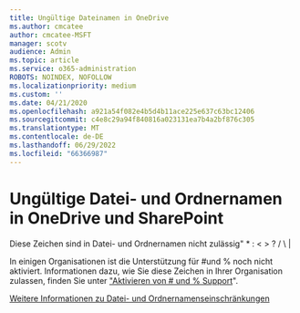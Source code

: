 ```yaml
---
title: Ungültige Dateinamen in OneDrive
ms.author: cmcatee
author: cmcatee-MSFT
manager: scotv
audience: Admin
ms.topic: article
ms.service: o365-administration
ROBOTS: NOINDEX, NOFOLLOW
ms.localizationpriority: medium
ms.custom: ''
ms.date: 04/21/2020
ms.openlocfilehash: a921a54f082e4b5d4b11ace225e637c63bc12406
ms.sourcegitcommit: c4e8c29a94f840816a023131ea7b4a2bf876c305
ms.translationtype: MT
ms.contentlocale: de-DE
ms.lasthandoff: 06/29/2022
ms.locfileid: "66366987"
---
```

# <a name="invalid-file-and-folder-names-in-onedrive-and-sharepoint"></a>Ungültige Datei- und Ordnernamen in OneDrive und SharePoint

Diese Zeichen sind in Datei- und Ordnernamen nicht zulässig" \* : \< \> ? / \ | 
  
In einigen Organisationen ist die Unterstützung für #und % noch nicht aktiviert. Informationen dazu, wie Sie diese Zeichen in Ihrer Organisation zulassen, finden Sie unter ["Aktivieren von # und % Support](https://go.microsoft.com/fwlink/?linkid=862611)". 
  
[Weitere Informationen zu Datei- und Ordnernamenseinschränkungen](https://go.microsoft.com/fwlink/?linkid=866430)
  

